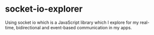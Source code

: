 # socket-io-explorer
Using socket io which is  a JavaScript library which I explore for my real-time, bidirectional and event-based communication in my apps.
